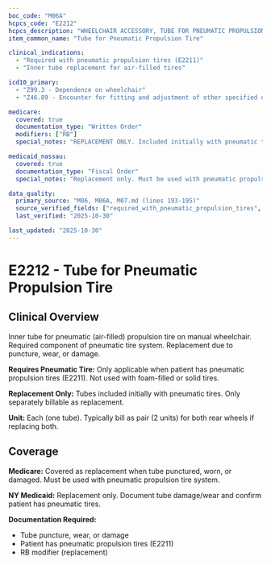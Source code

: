 ```yaml
---
boc_code: "M06A"
hcpcs_code: "E2212"
hcpcs_description: "WHEELCHAIR ACCESSORY, TUBE FOR PNEUMATIC PROPULSION TIRE, ANY SIZE, EACH"
item_common_name: "Tube for Pneumatic Propulsion Tire"

clinical_indications:
  - "Required with pneumatic propulsion tires (E2211)"
  - "Inner tube replacement for air-filled tires"

icd10_primary:
  - "Z99.3 - Dependence on wheelchair"
  - "Z46.89 - Encounter for fitting and adjustment of other specified devices"

medicare:
  covered: true
  documentation_type: "Written Order"
  modifiers: ["RB"]
  special_notes: "REPLACEMENT ONLY. Included initially with pneumatic tires. Replacement only with RB modifier. Required component for pneumatic tire system."

medicaid_nassau:
  covered: true
  documentation_type: "Fiscal Order"
  special_notes: "Replacement only. Must be used with pneumatic propulsion tires (E2211)."

data_quality:
  primary_source: "M06, M06A, M07.md (lines 193-195)"
  source_verified_fields: ["required_with_pneumatic_propulsion_tires", "included_initially", "replacement_only", "rb_modifier"]
  last_verified: "2025-10-30"

last_updated: "2025-10-30"
---
```


# E2212 - Tube for Pneumatic Propulsion Tire

## Clinical Overview

Inner tube for pneumatic (air-filled) propulsion tire on manual wheelchair. Required component of pneumatic tire system. Replacement due to puncture, wear, or damage.

**Requires Pneumatic Tire:** Only applicable when patient has pneumatic propulsion tires (E2211). Not used with foam-filled or solid tires.

**Replacement Only:** Tubes included initially with pneumatic tires. Only separately billable as replacement.

**Unit:** Each (one tube). Typically bill as pair (2 units) for both rear wheels if replacing both.

## Coverage

**Medicare:** Covered as replacement when tube punctured, worn, or damaged. Must be used with pneumatic propulsion tire system.

**NY Medicaid:** Replacement only. Document tube damage/wear and confirm patient has pneumatic tires.

**Documentation Required:**
- Tube puncture, wear, or damage
- Patient has pneumatic propulsion tires (E2211)
- RB modifier (replacement)
